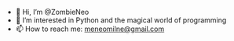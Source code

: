 - 👋 Hi, I’m @ZombieNeo
- 👀 I’m interested in Python and the magical world of programming
- 📫 How to reach me: meneomilne@gmail.com

<!---
ZombieNeo/ZombieNeo is a ✨ special ✨ repository because its `README.md` (this file) appears on your GitHub profile.
You can click the Preview link to take a look at your changes.
--->
